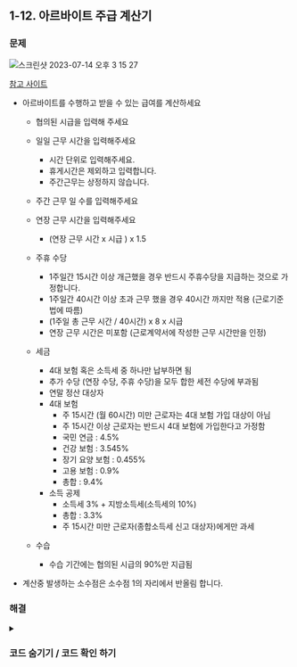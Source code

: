 ## 1-12. 아르바이트 주급 계산기
### 문제
![스크린샷 2023-07-14 오후 3 15 27](https://github.com/MaugeaLee/summer2023/assets/92789013/beb2c46f-7236-4ca8-b508-11e2cc5964fc)

<a href="http://m.alba.co.kr/story/calculator.asp" target="_blank"> 참고 사이트 </a><br>


- 아르바이트를 수행하고 받을 수 있는 급여를 계산하세요
    - 협의된 시급을 입력해 주세요
    - 일일 근무 시간을 입력해주세요
        - 시간 단위로 입력해주세요.
        - 휴게시간은 제외하고 입력합니다.
        - 주간근무는 상정하지 않습니다.
    - 주간 근무 일 수를 입력해주세요
    - 연장 근무 시간을 입력해주세요
        - (연장 근무 시간 x 시급 ) x 1.5
        
    - 주휴 수당
        - 1주일간 15시간 이상 개근했을 경우 반드시 주휴수당을 지급하는 것으로 가정합니다.
        - 1주일간 40시간 이상 초과 근무 했을 경우 40시간 까지만 적용 (근로기준법에 따름)
        - (1주일 총 근무 시간 / 40시간) x 8 x 시급
        - 연장 근무 시간은 미포함 (근로계약서에 작성한 근무 시간만을 인정)
    
    - 세금 
        - 4대 보험 혹은 소득세 중 하나만 납부하면 됨
        - 추가 수당 (연장 수당, 주휴 수당)을 모두 합한 세전 수당에 부과됨
        - 연말 정산 대상자
        - 4대 보험
            - 주 15시간 (월 60시간) 미만 근로자는 4대 보험 가입 대상이 아님 
            - 주 15시간 이상 근로자는 반드시 4대 보험에 가입한다고 가정함
            - 국민 연금 : 4.5%
            - 건강 보험 : 3.545%
            - 장기 요양 보험 : 0.455%
            - 고용 보험 : 0.9%
            - 총합 : 9.4%
        - 소득 공제
            - 소득세 3% + 지방소득세(소득세의 10%)
            - 총합 : 3.3%
            - 주 15시간 미만 근로자(종합소득세 신고 대상자)에게만 과세
    - 수습
        - 수습 기간에는 협의된 시급의 90%만 지급됨
        
- 계산중 발생하는 소수점은 소수점 1의 자리에서 반올림 합니다.


### 해결
<details>
  <summary><h3>코드 숨기기 / 코드 확인 하기</h3></summary>
  
~~~ python3 

def apply_tax(money, time):
    # 주간 근무 시간이 15시간 이상일 때
    if time > 15:
        return money - (money * 0.094)
    else :
        return money - (money * 0.033)
        

don = int(input("시급 : "))
day = int(input("1일 근무 시간 : "))
week = int(input("주간 근무 일수 : "))
over = int(input("초과 근무 시간 : "))

# 수습 
if intern == True:
    don = don * 0.9

# 주간 근무 시간
week_work = day * week

# 일급 + 세금
day_don = don * day
day_don = apply_tax(day_don, week_work)
day_don = round(day_don) # 반올림 

# 일급 -> 주급
week_don = day_don * week


# 연장 근무 시간 계산 + 세금
over_don = 0
if over != 0:
    over_don = (over * don) * 1.5
    over_don = apply_tax(over_don, week_work)
    over_don = round(over_don) # 반올림

# 주휴수당 계산
week_work_don = 0
if week_work >= 15:
    # 1주일 총 근무시간 40시간 이상은 40시간으로 통합
    if week_work > 40:
        week_work_don = (40 / 40) * 8 * don
    else :
        week_work_don = (week_work / 40) * 8 * don

    week_work_don = apply_tax(week_work_don, week_work)
    week_work_don = round(week_work_don) # 반올림

result = week_don + week_work_don + over_don

print("주급 : ", week_don)
print("주휴 : ", week_work_don)
print("연장 : ", over_don)
print("급여 : ", result, "원")

~~~

</details>
